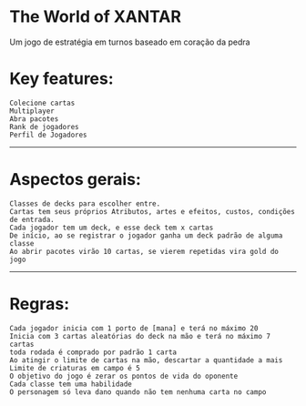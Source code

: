 # The World of XANTAR
Um jogo de estratégia em turnos baseado em coração da pedra

# Key features:
	Colecione cartas
	Multiplayer
	Abra pacotes
	Rank de jogadores
	Perfil de Jogadores
---
# Aspectos gerais:
	Classes de decks para escolher entre.
	Cartas tem seus próprios Atributos, artes e efeitos, custos, condições de entrada.
	Cada jogador tem um deck, e esse deck tem x cartas
	De início, ao se registrar o jogador ganha um deck padrão de alguma classe
	Ao abrir pacotes virão 10 cartas, se vierem repetidas vira gold do jogo
---
# Regras:
	Cada jogador inicia com 1 porto de [mana] e terá no máximo 20
	Inicia com 3 cartas aleatórias do deck na mão e terá no máximo 7 cartas
	toda rodada é comprado por padrão 1 carta
	Ao atingir o limite de cartas na mão, descartar a quantidade a mais
	Limite de criaturas em campo é 5
	O objetivo do jogo é zerar os pontos de vida do oponente
	Cada classe tem uma habilidade 
	O personagem só leva dano quando não tem nenhuma carta no campo
	

	
	

	


